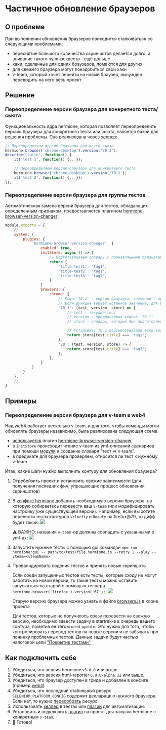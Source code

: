 # Частичное обновление браузеров

## О проблеме

При выполнении обновления браузеров приходится сталкиваться со следующими проблемами:

- переснятие большого количества скриншотов делается долго, а вливание такого пулл-реквеста - ещё дольше
- хаки, сделанные для одних браузеров, ломаются для других
- для свежего браузера могут понадобиться свои хаки
- v-team, который хочет перейти на новый браузер, вынужден переводить на него весь проект

## Решение

### Переопределение версии браузера для конкретного теста/сьюта

Функциональность ядра hermione, которая позволяет переопределить версию браузера для конкретного теста или сьюта, является базой для решения проблемы. Она реализована через [хелпер](https://doc.yandex-team.ru/si-infra/hermione/hermione.html#version-browserversion):

```js
// Переопределяем версию браузера для всего съюта
hermione.browser('chrome-desktop').version('70.3');
describe('suite', function() {
    it('test 1', function() {...});

    // Переопределяем версию браузера для конкретного теста
    hermione.browser('chrome-desktop').version('70.1');
    it('test 2', function() {...});
});
```

### Переопределение версии браузера для группы тестов

Автоматическая замена версий браузера для тестов, обладающих определенным признаком, предоставляется плагином [hermione-browser-version-changer](https://doc.yandex-team.ru/si-infra/hermione/hermione_plaginy/hermione-browser-version-changer.html):

```js
module.exports = {
    // ...
    system: {
        plugins: {
            'hermione-browser-version-changer': {
                enabled: true,
                initStore: async () => {
                    // Подготавливаем словарь с произвольными признаками для разметки.
                    return {
                        'title-test1': 'tag1',
                        'title-test2': 'tag1',
                        'title-test3': 'tag2',
                    }
                }
                browsers: {
                    chrome: {
                        // Ключ '70.1' - версия браузера, значение - предикат
                        // Если функция вернет истинное значение, для браузера установится данная версия
                        '70.1': (test, version, store) => {
                            // test - текущий тест
                            // version - предлагаемая версия '70.1'
                            // store - словарь, который был подготовлен в методе initStore

                            // Установить 70.1 версию браузера если тест относится к "tag1"
                            return store[test.title] === 'tag1';
                        },
                        '80': (test, version, store) => {
                            return store[test.title] === 'tag2';
                        },
                    },
                }
            }
        }
    },
    //...
}
```

## Примеры

### Переопределение версии браузера для v-team в web4

Над web4 работает несколько v-team, и для того, чтобы команды могли обновлять браузеры независимо, была реализована следующая схема:

- [используется](https://github.yandex-team.ru/serp/web4/blob/dev/hermione/config.common.js#L351) плагин [hermione-browser-version-changer](https://doc.yandex-team.ru/si-infra/hermione/hermione_plaginy/hermione-browser-version-changer.html)
- в `initStore` происходит чтение v-team из yml-описаний сценариев при помощи [модуля](https://a.yandex-team.ru/arc_vcs/frontend/projects/infratest/packages/palmsync-specs-reader) и создание словаря "тест => v-team".
- в предикате для браузера проверяем, относится ли тест к нужному v-team

Итак, какие шаги нужно выполнить контуру для обновления браузера?

1. Отребейзить проект и установить свежие зависимости (для получения последних фич, упрощающих процесс обновления скриншотов)
2. В [конфиге hermione](https://a.yandex-team.ru/arc_vcs/frontend/projects/web4/hermione/config.common.js?rev=7312958#L374-382) добавить необходимую версию браузера, на которую собираетесь перевести ваш `v-team` (или модифицировать настройку уже существующей версии). Например, если вы хотите перевести тесты контуров `Velocity` и `Beauty` на firefox@79, то дифф будет такой:
![](https://jing.yandex-team.ru/files/sipayrt/2020-09-15T14%3A16%3A43Z.png)

   ⚠️  ВАЖНО: названия `v-team`-ов должны совпадать с указанными в yml-ах:
   ![](https://jing.yandex-team.ru/files/sipayrt/2020-09-15T14%3A41%3A30Z.png)

3. Запустить нужные тесты с помощью gui командой `npm run hermione:gui -- path/to/test/file.hermione.js --retry 1 --play --vteam=<vteamName>`
4. Провалидировать падения тестов и принять новые скриншоты

   Если среди запущенных тестов есть тесты, которые сходу не могут работать на новой версии, то такие тесты можно оставить запускаться на старой с помощью хелпера `hermione.browser('firefox').version('67');`:
   ![](https://jing.yandex-team.ru/files/sipayrt/2020-09-15T14%3A57%3A45Z.png)

   Старую версию браузера можно узнать в файле [browsers.js](https://a.yandex-team.ru/arc_vcs/frontend/projects/web4/browsers.js) в корне проекта

   Для тестов, которые не получилось сразу перевести на свежую версию, необходимо завести задачу в startrek-е в очередь вашего контура, пометив ее тегом `need_update`. Это нужно для того, чтобы контролировать перевод тестов на новые версии и не забывать про починку проблемных тестов. Данные задачи будут частью налоговой цели ["Покрытие тестами"](https://goals.yandex-team.ru/filter?user=21529&importance=0&goal=88387)


## Как подключить себе

 1. Убедиться, что версия hermione `v3.8.0` или выше.
 1. Убедиться, что версия html-reporter `6.0.0-alpha.12` или выше.
 1. Убедиться, что браузер доступен в гриде и добавлен в конфиге (пример [web4](https://github.yandex-team.ru/serp/web4/blob/dev/.hubby.conf.js))
 1. Убедиться, что последний стабильный ресурс `SELENIUM_PLATFORM_CONFIG` содержит декларацию нужного браузера. Если нет, то нужно [пересобрать](https://wiki.yandex-team.ru/search-interfaces/infra/grid-in-sandbox/#kakprotestirovatnovyjjobraz) ресурс.
 1. Использовать [хелпер](https://github.com/gemini-testing/hermione#versionbrowserversion) в тестах или [плагин](https://github.com/gemini-testing/hermione-browser-version-changer) для автоматизации.
 1. Установить и подключить [плагин](https://a.yandex-team.ru/arc_vcs/frontend/projects/infratest/packages/hermione-vteams-runner) на проект для запуска hermione c конкретным `v-team`.
 1. 🎉 Готово!
